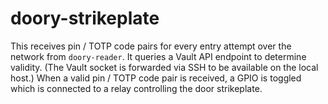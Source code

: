 # doory-strikeplate

This receives pin / TOTP code pairs for every entry attempt over
the network from `doory-reader`. It queries a Vault API endpoint
to determine validity. (The Vault socket is forwarded via SSH to be available on the local host.)
When a valid pin / TOTP code pair is received, a GPIO is toggled
which is connected to a relay controlling the door strikeplate.

